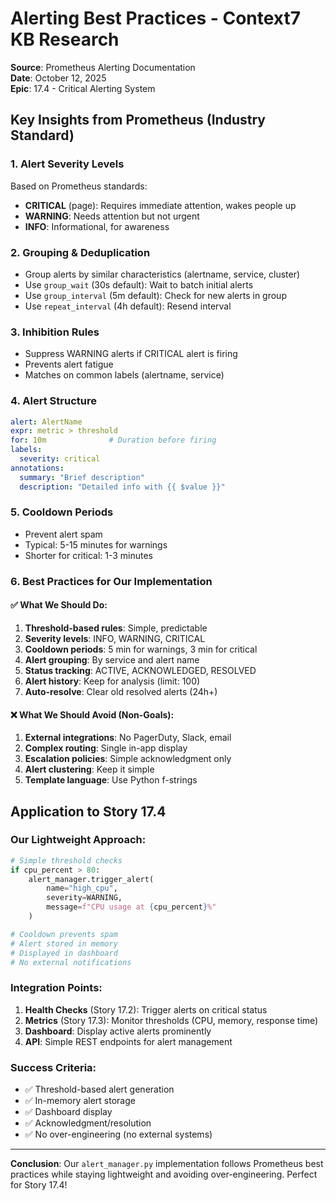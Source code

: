 # Alerting Best Practices - Context7 KB Research

**Source**: Prometheus Alerting Documentation  
**Date**: October 12, 2025  
**Epic**: 17.4 - Critical Alerting System  

## Key Insights from Prometheus (Industry Standard)

### 1. Alert Severity Levels
Based on Prometheus standards:
- **CRITICAL** (page): Requires immediate attention, wakes people up
- **WARNING**: Needs attention but not urgent
- **INFO**: Informational, for awareness

### 2. Grouping & Deduplication
- Group alerts by similar characteristics (alertname, service, cluster)
- Use `group_wait` (30s default): Wait to batch initial alerts
- Use `group_interval` (5m default): Check for new alerts in group
- Use `repeat_interval` (4h default): Resend interval

### 3. Inhibition Rules
- Suppress WARNING alerts if CRITICAL alert is firing
- Prevents alert fatigue
- Matches on common labels (alertname, service)

### 4. Alert Structure
```yaml
alert: AlertName
expr: metric > threshold
for: 10m              # Duration before firing
labels:
  severity: critical
annotations:
  summary: "Brief description"
  description: "Detailed info with {{ $value }}"
```

### 5. Cooldown Periods
- Prevent alert spam
- Typical: 5-15 minutes for warnings
- Shorter for critical: 1-3 minutes

### 6. Best Practices for Our Implementation

#### ✅ What We Should Do:
1. **Threshold-based rules**: Simple, predictable
2. **Severity levels**: INFO, WARNING, CRITICAL
3. **Cooldown periods**: 5 min for warnings, 3 min for critical
4. **Alert grouping**: By service and alert name
5. **Status tracking**: ACTIVE, ACKNOWLEDGED, RESOLVED
6. **Alert history**: Keep for analysis (limit: 100)
7. **Auto-resolve**: Clear old resolved alerts (24h+)

#### ❌ What We Should Avoid (Non-Goals):
1. **External integrations**: No PagerDuty, Slack, email
2. **Complex routing**: Single in-app display
3. **Escalation policies**: Simple acknowledgment only
4. **Alert clustering**: Keep it simple
5. **Template language**: Use Python f-strings

## Application to Story 17.4

### Our Lightweight Approach:
```python
# Simple threshold checks
if cpu_percent > 80:
    alert_manager.trigger_alert(
        name="high_cpu",
        severity=WARNING,
        message=f"CPU usage at {cpu_percent}%"
    )

# Cooldown prevents spam
# Alert stored in memory
# Displayed in dashboard
# No external notifications
```

### Integration Points:
1. **Health Checks** (Story 17.2): Trigger alerts on critical status
2. **Metrics** (Story 17.3): Monitor thresholds (CPU, memory, response time)
3. **Dashboard**: Display active alerts prominently
4. **API**: Simple REST endpoints for alert management

### Success Criteria:
- ✅ Threshold-based alert generation
- ✅ In-memory alert storage
- ✅ Dashboard display
- ✅ Acknowledgment/resolution
- ✅ No over-engineering (no external systems)

---

**Conclusion**: Our `alert_manager.py` implementation follows Prometheus best practices while staying lightweight and avoiding over-engineering. Perfect for Story 17.4!

